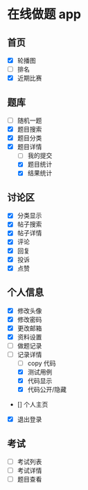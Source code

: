 # 在线做题 app

## 首页

- [x] 轮播图
- [ ] 排名
- [x] 近期比赛

## 题库

- [ ] 随机一题
- [x] 题目搜索
- [x] 题目分类
- [x] 题目详情
  - [ ] 我的提交
  - [x] 题目统计
  - [x] 结果统计

## 讨论区

- [x] 分类显示
- [x] 帖子搜索
- [x] 帖子详情
- [x] 评论
- [x] 回复
- [x] 投诉
- [x] 点赞

## 个人信息

- [x] 修改头像
- [x] 修改密码
- [x] 更改邮箱
- [x] 资料设置
- [ ] 做题记录
- [ ] 记录详情
  - [ ] copy 代码
  - [x] 测试用例
  - [x] 代码显示
  - [x] 代码公开/隐藏
- [] 个人主页
- [x] 退出登录

## 考试

- [ ] 考试列表
- [ ] 考试详情
- [ ] 题目查看
